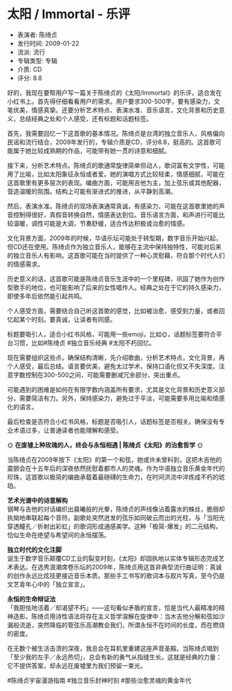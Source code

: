 # 太阳 / Immortal - 乐评

- 表演者: 陈绮贞
- 发行时间: 2009-01-22
- 流派: 流行
- 专辑类型: 专辑
- 介质: CD
- 评分: 8.8

<think>
好的，我现在要帮用户写一篇关于陈绮贞的《太阳/Immortal》的乐评，适合发在小红书上。首先得仔细看看用户的需求。用户要求300-500字，要有感染力，文笔优美，情感真挚。还要分析艺术特点、表演水准、音乐语言，文化背景和历史意义，总结经典之处和个人感受，还有标题和话题标签。

首先，我需要回忆一下这首歌的基本情况。陈绮贞是台湾的独立音乐人，风格偏向民谣和流行结合，2009年发行的，专辑介质是CD，评分8.8，挺高的。这首歌可能属于她比较成熟期的作品，可能带有她一贯的诗意和细腻。

接下来，分析艺术特点。陈绮贞的歌通常旋律简单但动人，歌词富有文学性，可能用了比喻，比如太阳象征永恒或者爱。她的演唱方式比较轻柔，情感细腻，可能在这首歌里有更多层次的表现。编曲方面，可能用吉他为主，加上弦乐或其他配器，营造温暖的氛围。结构上可能有渐进式的推进，从平静到高潮。

然后，表演水准。陈绮贞的现场表演通常真诚，有感染力，可能在这首歌里她的声音控制得很好，真假音转换自然，情感表达到位。音乐语言方面，和声进行可能比较温暖，调性可能是大调，节奏舒缓，适合传达积极或治愈的情感。

文化背景方面，2009年的时候，华语乐坛可能处于转型期，数字音乐开始兴起，但CD还在使用。陈绮贞作为独立音乐人，能够在主流中保持独特性，可能对后来的独立音乐人有影响。这首歌可能在当时提供了一种心灵慰藉，符合那个时代人们的情感需求。

历史意义的话，这首歌可能是陈绮贞音乐生涯中的一个里程碑，巩固了她作为创作型歌手的地位，也可能影响了后来的女性唱作人。经典之处在于它的持久感染力，即使多年后依然能引起共鸣。

个人感受方面，需要结合自己听这首歌的感觉，比如被治愈，感受到力量，或者回忆起某个时刻。要真诚，让读者有同感。

标题要吸引人，适合小红书风格，可能用一些emoji，比如🌞，话题标签要符合平台习惯，比如#陈绮贞 #独立音乐经典 #太阳不朽回忆。

现在需要组织这些点，确保结构清晰，先介绍歌曲，分析艺术特点，文化背景，再个人感受，最后总结。语言要优美，避免太过学术，保持口语化但又不失深度。注意字数控制在300-500之间，可能需要删减冗余部分，突出重点。

可能遇到的困难是如何在有限字数内涵盖所有要求，尤其是文化背景和历史意义部分，需要简洁有力。另外，保持感染力，避免过于平淡，可能需要多用比喻和情感化的语言。

最后检查是否符合小红书风格，标题是否吸引人，话题标签是否相关。确保没有专业术语过多，让普通读者也能理解和感受。
</think>

🌞 **在废墟上种玫瑰的人，终会与永恒相遇 | 陈绮贞《太阳》的治愈哲学** 🌞

当陈绮贞在2009年按下《太阳》的第一个和弦，她或许未曾料到，这把木吉他的震颤会在十五年后的深夜依然抚慰着都市人的灵魂。作为华语独立音乐黄金年代的珍珠，这首歌以极简的编曲承载着最磅礴的生命力，在时间洪流中淬炼成不朽的琥珀。

**艺术光谱中的诗意解构**  
钢琴与吉他的对话编织出晨曦般的光晕，陈绮贞的声线像沾着露水的蛛丝，脆弱却执拗地串联起每个音符。副歌处突然迸发的弦乐如同破云而出的光柱，与「当阳光穿透瞳孔／折射出彩虹」的歌词形成通感美学。这种「极简-爆发」的二元结构，恰似生命在绝望与希望间的永恒摆荡。

**独立时代的文化注脚**  
诞生于数字音乐颠覆CD工业的裂变时刻，《太阳》却固执地以实体专辑形态完成艺术表达。在选秀浪潮席卷乐坛的2009年，陈绮贞用这首非典型流行曲证明：真诚的创作永远比炫技更接近音乐本质。那些手工书写的歌词本与胶片写真，至今仍是文艺青年心中的「独立宣言」。

**永恒的生命辩证法**  
「我胆怯地活着／却渴望不朽」——这句看似矛盾的宣言，恰是当代人最精准的精神造影。陈绮贞用诗性语法将存在主义哲学溶解在旋律中：当木吉他分解和弦如沙漏般流逝，突然降临的管弦乐高潮教会我们，所谓永恒不在时间的长度，而在燃烧的密度。

在无数个被生活击溃的深夜，我总会在耳机里重建这座声音圣殿。当陈绮贞唱到「至少我的左手／永远热切」，总会有新的勇气从指缝生长。这就是经典的力量：它不提供答案，却永远在废墟里为我们预留一束光。

#陈绮贞宇宙漫游指南 #独立音乐封神时刻 #那些治愈灵魂的黄金年代
